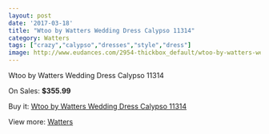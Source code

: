 ```yaml
---
layout: post
date: '2017-03-18'
title: "Wtoo by Watters Wedding Dress Calypso 11314"
category: Watters
tags: ["crazy","calypso","dresses","style","dress"]
image: http://www.eudances.com/2954-thickbox_default/wtoo-by-watters-wedding-dress-calypso-11314.jpg
---
```

Wtoo by Watters Wedding Dress Calypso 11314

On Sales: **$355.99**
<a href="https://www.eudances.com/en/watters/1028-wtoo-by-watters-wedding-dress-calypso-11314.html"><amp-img layout="responsive" width="600" height="600" src="//www.eudances.com/2954-thickbox_default/wtoo-by-watters-wedding-dress-calypso-11314.jpg" alt="Wtoo by Watters Wedding Dress Calypso 11314 0" /></a>
<a href="https://www.eudances.com/en/watters/1028-wtoo-by-watters-wedding-dress-calypso-11314.html"><amp-img layout="responsive" width="600" height="600" src="//www.eudances.com/2955-thickbox_default/wtoo-by-watters-wedding-dress-calypso-11314.jpg" alt="Wtoo by Watters Wedding Dress Calypso 11314 1" /></a>

Buy it: [Wtoo by Watters Wedding Dress Calypso 11314](https://www.eudances.com/en/watters/1028-wtoo-by-watters-wedding-dress-calypso-11314.html "Wtoo by Watters Wedding Dress Calypso 11314")

View more: [Watters](https://www.eudances.com/en/12-watters "Watters")